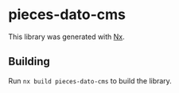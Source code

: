 # pieces-dato-cms

This library was generated with [Nx](https://nx.dev).

## Building

Run `nx build pieces-dato-cms` to build the library.
